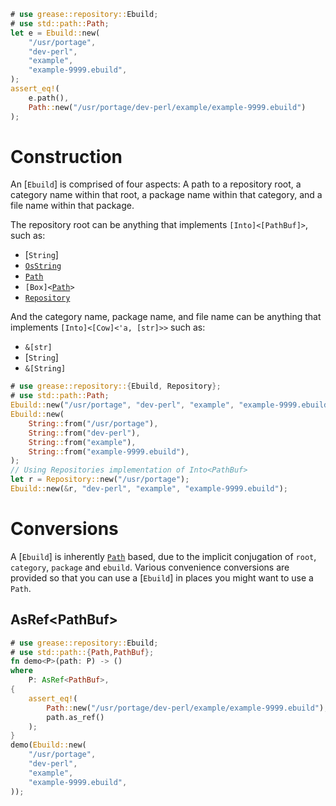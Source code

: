```rust
# use grease::repository::Ebuild;
# use std::path::Path;
let e = Ebuild::new(
    "/usr/portage",
    "dev-perl",
    "example",
    "example-9999.ebuild",
);
assert_eq!(
    e.path(),
    Path::new("/usr/portage/dev-perl/example/example-9999.ebuild")
);
```

# Construction

An [`Ebuild`] is comprised of four aspects: A path to a repository root, a
category name within that root, a package name within that category, and a
file name within that package.

The repository root can be anything that implements
<code>[Into]\<[PathBuf]\></code>, such as:
* [`String`]
* [`OsString`](std::ffi::OsString)
* [`Path`](std::path::Path)
* <code>[Box]\<[Path](std::path::Path)\></code>
* [`Repository`](crate::repository::Repository)

And the category name, package name, and file name can be anything that
implements <code>[Into]\<[Cow]\<'a, [str]\>\></code> such as:

* <code>&[str]</code>
* [`String`]
* <code>&[String]</code>

```rust
# use grease::repository::{Ebuild, Repository};
# use std::path::Path;
Ebuild::new("/usr/portage", "dev-perl", "example", "example-9999.ebuild");
Ebuild::new(
    String::from("/usr/portage"),
    String::from("dev-perl"),
    String::from("example"),
    String::from("example-9999.ebuild"),
);
// Using Repositories implementation of Into<PathBuf>
let r = Repository::new("/usr/portage");
Ebuild::new(&r, "dev-perl", "example", "example-9999.ebuild");
```

# Conversions
A [`Ebuild`] is inherently [`Path`](std::path::Path) based, due to the
implicit conjugation of `root`, `category`, `package` and `ebuild`.
Various convenience conversions are provided so that you can use a
[`Ebuild`] in places you might want to use a `Path`.

## AsRef\<PathBuf\>
```rust
# use grease::repository::Ebuild;
# use std::path::{Path,PathBuf};
fn demo<P>(path: P) -> ()
where
    P: AsRef<PathBuf>,
{
    assert_eq!(
        Path::new("/usr/portage/dev-perl/example/example-9999.ebuild"),
        path.as_ref()
    );
}
demo(Ebuild::new(
    "/usr/portage",
    "dev-perl",
    "example",
    "example-9999.ebuild",
));
```

